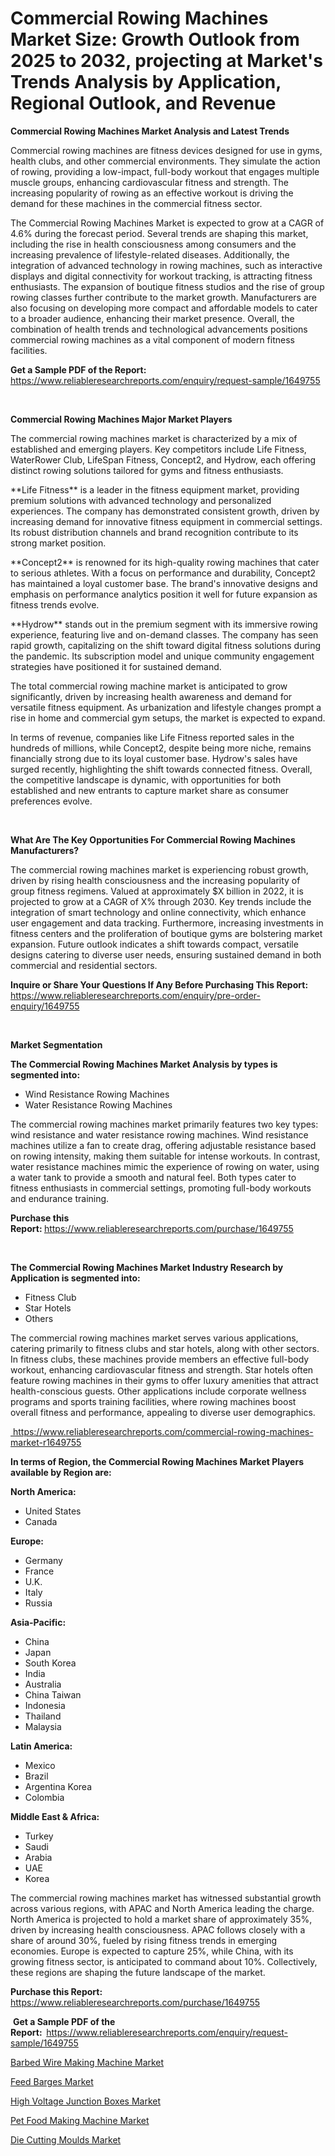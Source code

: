 <p><h1>Commercial Rowing Machines Market Size: Growth Outlook from 2025 to 2032, projecting at Market's Trends Analysis by Application, Regional Outlook, and Revenue</h1></p><p><strong>Commercial Rowing Machines Market Analysis and Latest Trends</strong></p>
<p><p>Commercial rowing machines are fitness devices designed for use in gyms, health clubs, and other commercial environments. They simulate the action of rowing, providing a low-impact, full-body workout that engages multiple muscle groups, enhancing cardiovascular fitness and strength. The increasing popularity of rowing as an effective workout is driving the demand for these machines in the commercial fitness sector.</p><p>The Commercial Rowing Machines Market is expected to grow at a CAGR of 4.6% during the forecast period. Several trends are shaping this market, including the rise in health consciousness among consumers and the increasing prevalence of lifestyle-related diseases. Additionally, the integration of advanced technology in rowing machines, such as interactive displays and digital connectivity for workout tracking, is attracting fitness enthusiasts. The expansion of boutique fitness studios and the rise of group rowing classes further contribute to the market growth. Manufacturers are also focusing on developing more compact and affordable models to cater to a broader audience, enhancing their market presence. Overall, the combination of health trends and technological advancements positions commercial rowing machines as a vital component of modern fitness facilities.</p></p>
<p><strong>Get a Sample PDF of the Report:&nbsp;</strong> <a href="https://www.reliableresearchreports.com/enquiry/request-sample/1649755?utm_campaign=113&utm_medium=2&utm_source=Github&utm_content=ia&utm_term=18022025&utm_id=commercial-rowing-machines">https://www.reliableresearchreports.com/enquiry/request-sample/1649755</a></p>
<p>&nbsp;</p>
<p><strong>Commercial Rowing Machines Major Market Players</strong></p>
<p><p>The commercial rowing machines market is characterized by a mix of established and emerging players. Key competitors include Life Fitness, WaterRower Club, LifeSpan Fitness, Concept2, and Hydrow, each offering distinct rowing solutions tailored for gyms and fitness enthusiasts.</p><p>**Life Fitness** is a leader in the fitness equipment market, providing premium solutions with advanced technology and personalized experiences. The company has demonstrated consistent growth, driven by increasing demand for innovative fitness equipment in commercial settings. Its robust distribution channels and brand recognition contribute to its strong market position.</p><p>**Concept2** is renowned for its high-quality rowing machines that cater to serious athletes. With a focus on performance and durability, Concept2 has maintained a loyal customer base. The brand's innovative designs and emphasis on performance analytics position it well for future expansion as fitness trends evolve.</p><p>**Hydrow** stands out in the premium segment with its immersive rowing experience, featuring live and on-demand classes. The company has seen rapid growth, capitalizing on the shift toward digital fitness solutions during the pandemic. Its subscription model and unique community engagement strategies have positioned it for sustained demand.</p><p>The total commercial rowing machine market is anticipated to grow significantly, driven by increasing health awareness and demand for versatile fitness equipment. As urbanization and lifestyle changes prompt a rise in home and commercial gym setups, the market is expected to expand.</p><p>In terms of revenue, companies like Life Fitness reported sales in the hundreds of millions, while Concept2, despite being more niche, remains financially strong due to its loyal customer base. Hydrow's sales have surged recently, highlighting the shift towards connected fitness. Overall, the competitive landscape is dynamic, with opportunities for both established and new entrants to capture market share as consumer preferences evolve.</p></p>
<p>&nbsp;</p>
<p><strong>What Are The Key Opportunities For Commercial Rowing Machines Manufacturers?</strong></p>
<p><p>The commercial rowing machines market is experiencing robust growth, driven by rising health consciousness and the increasing popularity of group fitness regimens. Valued at approximately $X billion in 2022, it is projected to grow at a CAGR of X% through 2030. Key trends include the integration of smart technology and online connectivity, which enhance user engagement and data tracking. Furthermore, increasing investments in fitness centers and the proliferation of boutique gyms are bolstering market expansion. Future outlook indicates a shift towards compact, versatile designs catering to diverse user needs, ensuring sustained demand in both commercial and residential sectors.</p></p>
<p><strong>Inquire or Share Your Questions If Any Before Purchasing This Report:</strong> <a href="https://www.reliableresearchreports.com/enquiry/pre-order-enquiry/1649755?utm_campaign=113&utm_medium=2&utm_source=Github&utm_content=ia&utm_term=18022025&utm_id=commercial-rowing-machines">https://www.reliableresearchreports.com/enquiry/pre-order-enquiry/1649755</a></p>
<p>&nbsp;</p>
<p><strong>Market Segmentation</strong></p>
<p><strong>The Commercial Rowing Machines Market Analysis by types is segmented into:</strong></p>
<p><ul><li>Wind Resistance Rowing Machines</li><li>Water Resistance Rowing Machines</li></ul></p>
<p><p>The commercial rowing machines market primarily features two key types: wind resistance and water resistance rowing machines. Wind resistance machines utilize a fan to create drag, offering adjustable resistance based on rowing intensity, making them suitable for intense workouts. In contrast, water resistance machines mimic the experience of rowing on water, using a water tank to provide a smooth and natural feel. Both types cater to fitness enthusiasts in commercial settings, promoting full-body workouts and endurance training.</p></p>
<p><strong>Purchase this Report:&nbsp;</strong><a href="https://www.reliableresearchreports.com/purchase/1649755?utm_campaign=113&utm_medium=2&utm_source=Github&utm_content=ia&utm_term=18022025&utm_id=commercial-rowing-machines">https://www.reliableresearchreports.com/purchase/1649755</a></p>
<p>&nbsp;</p>
<p><strong>The Commercial Rowing Machines Market Industry Research by Application is segmented into:</strong></p>
<p><ul><li>Fitness Club</li><li>Star Hotels</li><li>Others</li></ul></p>
<p><p>The commercial rowing machines market serves various applications, catering primarily to fitness clubs and star hotels, along with other sectors. In fitness clubs, these machines provide members an effective full-body workout, enhancing cardiovascular fitness and strength. Star hotels often feature rowing machines in their gyms to offer luxury amenities that attract health-conscious guests. Other applications include corporate wellness programs and sports training facilities, where rowing machines boost overall fitness and performance, appealing to diverse user demographics.</p></p>
<p><a href="https://www.reliableresearchreports.com/commercial-rowing-machines-market-r1649755?utm_campaign=113&utm_medium=2&utm_source=Github&utm_content=ia&utm_term=18022025&utm_id=commercial-rowing-machines">&nbsp;https://www.reliableresearchreports.com/commercial-rowing-machines-market-r1649755</a></p>
<p><strong>In terms of Region, the Commercial Rowing Machines Market Players available by Region are:</strong></p>
<p>
    <p> <strong> North America: </strong>
        <ul>
            <li>United States</li>
            <li>Canada</li>
        </ul>
        </p> 
    <p> <strong> Europe: </strong>
        <ul>
            <li>Germany</li>
            <li>France</li>
            <li>U.K.</li>
            <li>Italy</li>
            <li>Russia</li>
        </ul>
        </p> 
    <p> <strong> Asia-Pacific: </strong>
        <ul>
            <li>China</li>
            <li>Japan</li>
            <li>South Korea</li>
            <li>India</li>
            <li>Australia</li>
            <li>China Taiwan</li>
            <li>Indonesia</li>
            <li>Thailand</li>
            <li>Malaysia</li>
        </ul>
        </p> 
    <p> <strong> Latin America: </strong>
        <ul>
            <li>Mexico</li>
            <li>Brazil</li>
            <li>Argentina Korea</li>
            <li>Colombia</li>
        </ul>
        </p> 
    <p> <strong> Middle East & Africa: </strong>
        <ul>
            <li>Turkey</li>
            <li>Saudi</li>
            <li>Arabia</li>
            <li>UAE</li>
            <li>Korea</li>
        </ul>
    </p>
    </p>
<p><p>The commercial rowing machines market has witnessed substantial growth across various regions, with APAC and North America leading the charge. North America is projected to hold a market share of approximately 35%, driven by increasing health consciousness. APAC follows closely with a share of around 30%, fueled by rising fitness trends in emerging economies. Europe is expected to capture 25%, while China, with its growing fitness sector, is anticipated to command about 10%. Collectively, these regions are shaping the future landscape of the market.</p></p>
<p><strong>Purchase this Report: </strong><a href="https://www.reliableresearchreports.com/purchase/1649755?utm_campaign=113&utm_medium=2&utm_source=Github&utm_content=ia&utm_term=18022025&utm_id=commercial-rowing-machines">https://www.reliableresearchreports.com/purchase/1649755</a></p>
<p>&nbsp;<strong>Get a Sample PDF of the Report:&nbsp;&nbsp;</strong><a href="https://www.reliableresearchreports.com/enquiry/request-sample/1649755?utm_campaign=113&utm_medium=2&utm_source=Github&utm_content=ia&utm_term=18022025&utm_id=commercial-rowing-machines">https://www.reliableresearchreports.com/enquiry/request-sample/1649755</a></p>
<p><strong></strong></p>
<p><p><a href="https://github.com/mriwacraane/Market-Research-Report-List-1/blob/main/barbed-wire-making-machine-market.md?utm_campaign=113&utm_medium=2&utm_source=Github&utm_content=ia&utm_term=18022025&utm_id=commercial-rowing-machines">Barbed Wire Making Machine Market</a></p><p><a href="https://github.com/chikenmhamdi/Market-Research-Report-List-1/blob/main/feed-barges-market.md?utm_campaign=113&utm_medium=2&utm_source=Github&utm_content=ia&utm_term=18022025&utm_id=commercial-rowing-machines">Feed Barges Market</a></p><p><a href="https://github.com/ajatawlasta/Market-Research-Report-List-1/blob/main/high-voltage-junction-boxes-market.md?utm_campaign=113&utm_medium=2&utm_source=Github&utm_content=ia&utm_term=18022025&utm_id=commercial-rowing-machines">High Voltage Junction Boxes Market</a></p><p><a href="https://github.com/hunanuzmez/Market-Research-Report-List-1/blob/main/pet-food-making-machine-market.md?utm_campaign=113&utm_medium=2&utm_source=Github&utm_content=ia&utm_term=18022025&utm_id=commercial-rowing-machines">Pet Food Making Machine Market</a></p><p><a href="https://github.com/benhaeneye/Market-Research-Report-List-1/blob/main/die-cutting-moulds-market.md?utm_campaign=113&utm_medium=2&utm_source=Github&utm_content=ia&utm_term=18022025&utm_id=commercial-rowing-machines">Die Cutting Moulds Market</a></p></p>